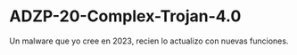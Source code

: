# ADZP-20-Complex-Trojan-4.0
Un malware que yo cree en 2023, recien lo actualizo con nuevas funciones.
